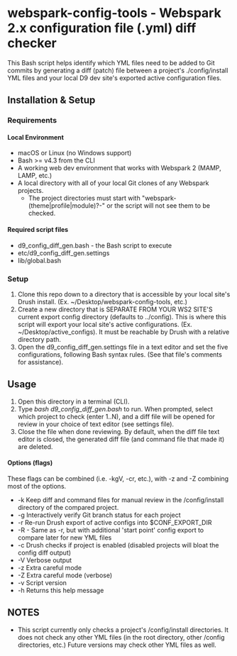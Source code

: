 # webspark-config-tools - Webspark 2.x configuration file (.yml) diff checker

This Bash script helps identify which YML files need to be added to Git commits by generating a diff (patch) file between a project's ./config/install YML files and your local D9 dev site's exported active configuration files.

## Installation & Setup

### Requirements
#### Local Environment
- macOS or Linux (no Windows support)
- Bash >= v4.3 from the CLI
- A working web dev environment that works with Webspark 2 (MAMP, LAMP, etc.)
- A local directory with all of your local Git clones of any Webspark projects.
  - The project directories must start with "webspark-(theme|profile|module)?-" or the script will not see them to be checked.
#### Required script files
   - d9_config_diff_gen.bash - the Bash script to execute
   - etc/d9_config_diff_gen.settings
   - lib/global.bash

### Setup

1. Clone this repo down to a directory that is accessible by your local site's Drush install. (Ex. ~/Desktop/webspark-config-tools, etc.)
2. Create a new directory that is SEPARATE FROM YOUR WS2 SITE'S current export config directory (defaults to ../config). This is where this script will export your local site's active configurations. (Ex. ~/Desktop/active_configs). It must be reachable by Drush with a relative directory path.
3. Open the d9_config_diff_gen.settings file in a text editor and set the five configurations, following Bash syntax rules. (See that file's comments for assistance).

## Usage

1. Open this directory in a terminal (CLI).
2. Type *bash d9_config_diff_gen.bash* to run. When prompted, select which project to check (enter 1..N), and a diff file will be opened for review in your choice of text editor (see settings file).
3. Close the file when done reviewing. By default, when the diff file text editor is closed, the generated diff file (and command file that made it) are deleted.

#### Options (flags)

These flags can be combined (i.e. -kgV, -cr, etc.), with -z and -Z combining most of the options.

- -k Keep diff and command files for manual review in the /config/install directory of the compared project.
- -g Interactively verify Git branch status for each project
- -r Re-run Drush export of active configs into $CONF_EXPORT_DIR
- -R - Same as -r, but with additional 'start point' config export to compare later for new YML files
- -c Drush checks if project is enabled (disabled projects will bloat the config diff output)
- -V Verbose output
- -z Extra careful mode
- -Z Extra careful mode (verbose)
- -v Script version
- -h Returns this help message

## NOTES
- This script currently only checks a project's /config/install directories. It does not check any other YML files (in the root directory, other /config directories, etc.) Future versions may check other YML files as well.
